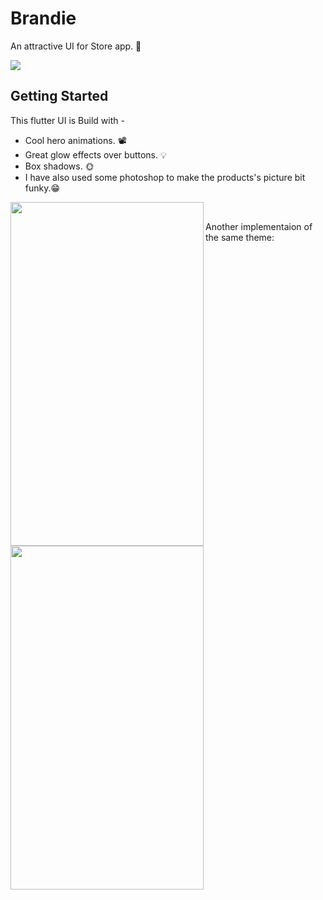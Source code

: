 # Brandie

An attractive UI for Store app. 🛒

![](https://github.com/ralphcoder/Parallel-Inertia/blob/master/readme%20assets/Mock_02_marble_PSD_compressed.jpg)

## Getting Started
This flutter UI is Build with -
- Cool hero animations. 📽
- Great glow effects over buttons. 💡
- Box shadows. 🌞
- I have also used some photoshop to make the products's picture bit funky.😁

<img align="left" width="309" height="550" src="https://github.com/ralphcoder/Liglo/blob/master/ezgif.com-optimize.gif">
&nbsp;  &nbsp; &nbsp; &nbsp;
 
 Another implementaion of the same theme:
 <img align="left" width="309" height="550" src="https://github.com/ralphcoder/brandie/blob/main/images/ezgif.com-gif-maker.gif">
 
 
